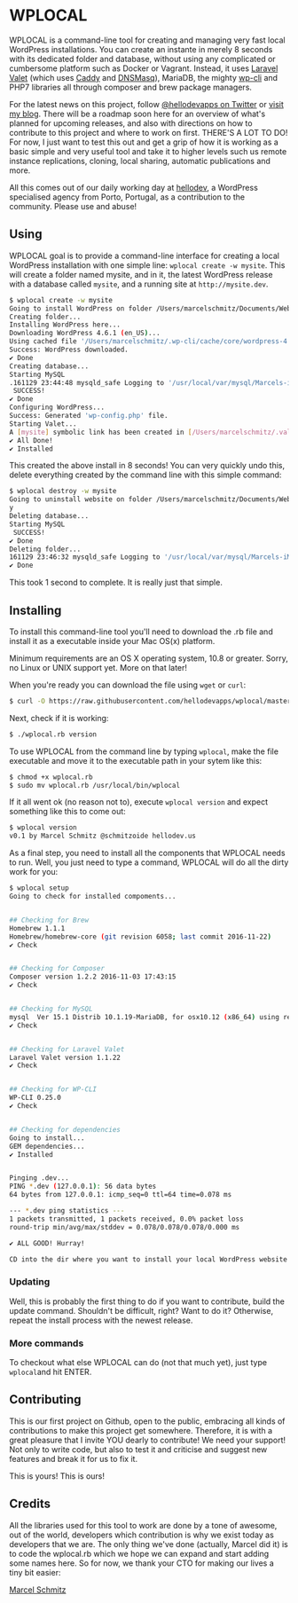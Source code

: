 WPLOCAL
======

WPLOCAL is a command-line tool for creating and managing very fast local WordPress installations. You can create an instante in merely 8 seconds with its dedicated folder and database, without using any complicated or cumbersome platform such as Docker or Vagrant. Instead, it uses [Laravel Valet](https://laravel.com/docs/5.3/valet) (which uses [Caddy](https://caddyserver.com) and [DNSMasq](https://en.wikipedia.org/wiki/Dnsmasq)), MariaDB, the mighty [wp-cli](http://wp-cli.org) and PHP7 libraries all through composer and brew package managers.

For the latest news on this project, follow [@hellodevapps on Twitter](https://twitter.com/hellodevapps) or [visit my blog](http://schmitzoi.de). There will be a roadmap soon here for an overview of what's planned for upcoming releases, and also with directions on how to contribute to this project and where to work on first. THERE'S A LOT TO DO! For now, I just want to test this out and get a grip of how it is working as a basic simple and very useful tool and take it to higher levels such us remote instance replications, cloning, local sharing, automatic publications and more.

All this comes out of our daily working day at [hellodev](https://hellodev.us), a WordPress specialised agency from Porto, Portugal, as a contribution to the community. Please use and abuse!

## Using

WPLOCAL goal is to provide a command-line interface for creating a local WordPress installation with one simple line: `wplocal create -w mysite`. This will create a folder named mysite, and in it, the latest WordPress release with a database called `mysite`, and a running site at `http://mysite.dev`.

```bash
$ wplocal create -w mysite
Going to install WordPress on folder /Users/marcelschmitz/Documents/Websites/mysite accessible at http://mysite.dev...
Creating folder...
Installing WordPress here...
Downloading WordPress 4.6.1 (en_US)...
Using cached file '/Users/marcelschmitz/.wp-cli/cache/core/wordpress-4.6.1-en_US.tar.gz'...
Success: WordPress downloaded.
✔︎ Done
Creating database...
Starting MySQL
.161129 23:44:48 mysqld_safe Logging to '/usr/local/var/mysql/Marcels-iMac.local.err'.
 SUCCESS!
✔︎ Done
Configuring WordPress...
Success: Generated 'wp-config.php' file.
Starting Valet...
A [mysite] symbolic link has been created in [/Users/marcelschmitz/.valet/Sites/mysite].
✔︎ All Done!
✔︎ Installed
```

This created the above install in 8 seconds! You can very quickly undo this, delete everything created by the command line with this simple command:

```bash
$ wplocal destroy -w mysite
Going to uninstall website on folder /Users/marcelschmitz/Documents/Websites/mysite and delete the database. Proceed? (y)es / (n)o
y
Deleting database...
Starting MySQL
 SUCCESS!
✔︎ Done
Deleting folder...
161129 23:46:32 mysqld_safe Logging to '/usr/local/var/mysql/Marcels-iMac.local.err'.
✔︎ Done
```

This took 1 second to complete. It is really just that simple.

## Installing

To install this command-line tool you'll need to download the .rb file and install it as a executable inside your Mac OS(x) platform.

Minimum requirements are an OS X operating system, 10.8 or greater. Sorry, no Linux or UNIX support yet. More on that later!

When you're ready you can download the file using `wget` or `curl`:

```bash
$ curl -O https://raw.githubusercontent.com/hellodevapps/wplocal/master/wplocal.rb
```

Next, check if it is working:

```bash
$ ./wplocal.rb version
```

To use WPLOCAL from the command line by typing `wplocal`, make the file executable and move it to the executable path in your sytem like this:

```bash
$ chmod +x wplocal.rb
$ sudo mv wplocal.rb /usr/local/bin/wplocal
```

If it all went ok (no reason not to), execute  `wplocal version` and expect something like this to come out:

```bash
$ wplocal version
v0.1 by Marcel Schmitz @schmitzoide hellodev.us
```

As a final step, you need to install all the components that WPLOCAL needs to run. Well, you just need to type a command, WPLOCAL will do all the dirty work for you:

```bash
$ wplocal setup
Going to check for installed compoments...


## Checking for Brew
Homebrew 1.1.1
Homebrew/homebrew-core (git revision 6058; last commit 2016-11-22)
✔︎ Check


## Checking for Composer
Composer version 1.2.2 2016-11-03 17:43:15
✔︎ Check


## Checking for MySQL
mysql  Ver 15.1 Distrib 10.1.19-MariaDB, for osx10.12 (x86_64) using readline 5.1
✔︎ Check


## Checking for Laravel Valet
Laravel Valet version 1.1.22
✔︎ Check


## Checking for WP-CLI
WP-CLI 0.25.0
✔︎ Check


## Checking for dependencies
Going to install...
GEM dependencies...
✔︎ Installed


Pinging .dev...
PING *.dev (127.0.0.1): 56 data bytes
64 bytes from 127.0.0.1: icmp_seq=0 ttl=64 time=0.078 ms

--- *.dev ping statistics ---
1 packets transmitted, 1 packets received, 0.0% packet loss
round-trip min/avg/max/stddev = 0.078/0.078/0.078/0.000 ms

✔︎ ALL GOOD! Hurray!

CD into the dir where you want to install your local WordPress website and run `wplocal create -w NAME_OF_SITE`
```

### Updating

Well, this is probably the first thing to do if you want to contribute, build the update command. Shouldn't be difficult, right? Want to do it? Otherwise, repeat the install process with the newest release.

### More commands

To checkout what else WPLOCAL can do (not that much yet), just type `wplocal`and hit ENTER.


## Contributing

This is our first project on Github, open to the public, embracing all kinds of contributions to make this project get somewhere. Therefore, it is with a great pleasure that I invite YOU dearly to contribute! We need your support! Not only to write code, but also to test it and criticise and suggest new features and break it for us to fix it.

This is yours! This is ours!


## Credits

All the libraries used for this tool to work are done by a tone of awesome, out of the world, developers which contribution is why we exist today as developers that we are. The only thing we've done (actually, Marcel did it) is to code the wplocal.rb which we hope we can expand and start adding some names here. So for now, we thank your CTO for making our lives a tiny bit easier:

[Marcel Schmitz](https://schmitzoi.de)
